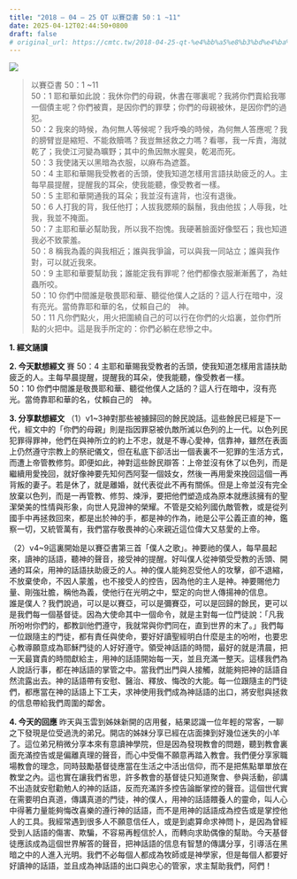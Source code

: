 ```yaml
---
title: "2018 – 04 – 25 QT 以賽亞書 50：1 ~11"
date: 2025-04-12T02:44:50+0800
draft: false
# original_url: https://cmtc.tw/2018-04-25-qt-%e4%bb%a5%e8%b3%bd%e4%ba%9e%e6%9b%b8-50%ef%bc%9a1-11
---
```


![](/images/qt.jpg)
> 以賽亞書 50：1 ~11  
> 50：1 耶和華如此說：我休你們的母親，休書在哪裏呢？我將你們賣給我哪一個債主呢？你們被賣，是因你們的罪孽；你們的母親被休，是因你們的過犯。  
> 50：2 我來的時候，為何無人等候呢？我呼喚的時候，為何無人答應呢？我的膀臂豈是縮短、不能救贖嗎？我豈無拯救之力嗎？看哪，我一斥責，海就乾了；我使江河變為曠野；其中的魚因無水腥臭，乾渴而死。  
> 50：3 我使諸天以黑暗為衣服，以麻布為遮蓋。  
> 50：4 主耶和華賜我受教者的舌頭，使我知道怎樣用言語扶助疲乏的人。主每早晨提醒，提醒我的耳朵，使我能聽，像受教者一樣。  
> 50：5 主耶和華開通我的耳朵；我並沒有違背，也沒有退後。  
> 50：6 人打我的背，我任他打；人拔我腮頰的鬍鬚，我由他拔；人辱我，吐我，我並不掩面。  
> 50：7 主耶和華必幫助我，所以我不抱愧。我硬著臉面好像堅石；我也知道我必不致蒙羞。  
> 50：8 稱我為義的與我相近；誰與我爭論，可以與我一同站立；誰與我作對，可以就近我來。  
> 50：9 主耶和華要幫助我；誰能定我有罪呢？他們都像衣服漸漸舊了，為蛀蟲所咬。  
> 50：10 你們中間誰是敬畏耶和華、聽從他僕人之話的？這人行在暗中，沒有亮光。當倚靠耶和華的名，仗賴自己的　神。  
> 50：11 凡你們點火，用火把圍繞自己的可以行在你們的火焰裏，並你們所點的火把中。這是我手所定的：你們必躺在悲慘之中。

**1. 經文誦讀**

**2.  今天默想經文**
賽 50：4 主耶和華賜我受教者的舌頭，使我知道怎樣用言語扶助疲乏的人。主每早晨提醒，提醒我的耳朵，使我能聽，像受教者一樣。  
50：10 你們中間誰是敬畏耶和華、聽從他僕人之話的？這人行在暗中，沒有亮光。當倚靠耶和華的名，仗賴自己的　神。

**3. 分享默想經文**
（1）v1\~3神對那些被擄歸回的餘民說話。這些餘民已經是下一代，經文中的「你們的母親」則是指因罪惡被仇敵所滅以色列的上一代。以色列民犯罪得罪神，他們在與神所立的約上不忠，就是不專心愛神，信靠神，雖然在表面上仍然遵守宗教上的祭祀儀文，但在私底下卻活出一個表裏不一犯罪的生活方式，而遭上帝管教修剪。即便如此，神對這些餘民辯答：上帝並沒有休了以色列，而是繼續用愛挽回，就好像神要先知何西阿娶一個妓女，然後一再用愛來挽回這個一再背叛的妻子。若是休了，就是離婚，就代表從此不再有關係。但是上帝並沒有完全放棄以色列，而是一再管教、修剪、煉淨，要把他們塑造成為原本就應該擁有的聖潔榮美的性情與形象，向世人見證神的榮耀。不管是交給列國仇敵管教，或是從列國手中再拯救回來，都是出於神的手，都是神的作為，祂是公平公義正直的神，鑑察一切，又統管萬有，我們當存敬畏神的心來親近這位偉大又慈愛的上帝。

（2）v4\~9這裏開始是以賽亞書第三首「僕人之歌」。神要祂的僕人，每早晨起來，讀神的話語，聽神的聲音，接受神的提醒。好叫僕人從神領受受教的舌頭、開通的耳朵，用神的話語扶助疲乏的人。神的僕人能夠忍受他人的攻擊，卻不退縮，不放棄使命，不因人蒙羞，也不接受人的控告，因為他的主人是神。神要賜他力量、剛強壯膽，稱他為義，使他行在光明之中，堅定的向世人傳揚神的信息。  
誰是僕人？我們說過，可以是以賽亞，可以是彌賽亞，可以是回歸的餘民，更可以是我們每一個基督徒。因為大使命其中一個命令，就是主對每一位門徒說：「凡我所吩咐你們的，都教訓他們遵守，我就常與你們同在，直到世界的末了。」我們每一位跟隨主的門徒，都有責任與使命，要好好讀聖經明白什麼是主的吩咐，也要忠心教導願意成為耶穌門徒的人好好遵守。領受神話語的時間，最好的就是清晨，把一天最寶貴的時間獻給主，用神的話語開始每一天，並且充滿一整天。這樣我們為人說話行事，都在神話語的掌管之中。當我們出門與人接觸，就能夠把神的話語自然流露出去。神的話語帶有安慰、醫治、釋放、悔改的大能。每一位跟隨主的門徒們，都應當在神的話語上下工夫，求神使用我們成為神話語的出口，將安慰與拯救的信息帶給我們周圍的鄰舍。

**4. 今天的回應**
昨天與玉雲到姊妹新開的店用餐，結果認識一位年輕的常客，一聊之下發現是位受過洗的弟兄。開店的姊妹分享已經在店面揀到好幾位迷失的小羊了。這位弟兄稍微分享本來有意讀神學院，但是因為發現教會的問題，聽到教會裏面充滿控告或是偏離真理的聲音，而心中受傷不願意再踏入教會。我們便分享家職場教會的理念，同時鼓勵基督徒應當在生活之中活出信仰，而不是把焦點單單放在教堂之內。這也實在讓我們省思，許多教會的基督徒只知道聚會、參與活動，卻講不出造就安慰勸勉人的神的話語，反而充滿許多控告論斷掌控的聲音。這個世代實在需要明白真道，傳講真道的門徒，神的僕人，用神的話語餵養人的靈命，叫人心中得著力量能夠悔改喜樂的遵行神的話語，而不是用神的話語成為控告或是掌控他人的工具。我經常遇到很多人不願意信任人，或是到處算命求神問卜，是因為曾經受到人話語的傷害、欺騙，不容易再輕信於人，而轉向求助偶像的幫助。今天基督徒應該成為這個世界解答的聲音，把神話語的信息有智慧的傳講分享，引導活在黑暗之中的人進入光明。我們不必每個人都成為牧師或是神學家，但是每個人都要好好讀神的話語，並且成為神話語的出口與忠心的管家，求主幫助我們，阿們！
